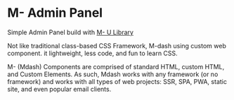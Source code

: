 # M- Admin Panel  

Simple Admin Panel build with [M- U Library](http://m-docs.org)

Not like traditional class-based CSS Framework, M-dash using custom web component. it lightweight, less code, and fun to learn CSS.

 M- (Mdash) Components are comprised of standard HTML, custom HTML, and Custom Elements. As such, Mdash works with any framework (or no framework) and works with all types of web projects: SSR, SPA, PWA, static site, and even popular email clients.
